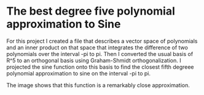 # The best degree five polynomial approximation to Sine

For this project I created a file that describes a vector space of polynomials and an inner product on that space that integrates the difference of two polynomials over the interval -pi to pi. Then I converted the usual basis of R^5 to an orthogonal basis using Graham-Shmidt orthogonalization. I projected the sine function onto this basis to find the closest fifth degreee polynomial approximation to sine on the interval -pi to pi. 

The image shows that this function is a remarkably close approximation.